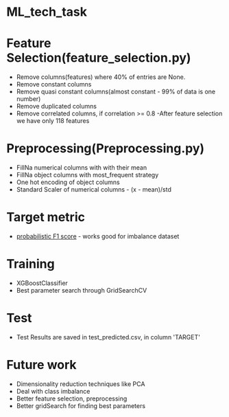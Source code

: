 # ML_tech_task
# Feature Selection(feature_selection.py)
- Remove columns(features) where 40% of entries are None. 
- Remove constant columns
- Remove quasi constant columns(almost constant - 99% of data is one number)
- Remove duplicated columns
- Remove correlated columns, if correlation >= 0.8
-After feature selection we have only 118 features
# Preprocessing(Preprocessing.py)
- FillNa numerical columns with with their mean
- FillNa object columns with most_frequent strategy
- One hot encoding of object columns
- Standard Scaler of numerical columns - (x - mean)/std
# Target metric
- [probabilistic F1 score](https://aclanthology.org/2020.eval4nlp-1.9.pdf) - works good for imbalance dataset
# Training
- XGBoostClassifier
- Best parameter search through GridSearchCV
# Test
- Test Results are saved in test_predicted.csv, in column 'TARGET'
# Future work
- Dimensionality reduction techniques like PCA
- Deal with class imbalance
- Better feature selection, preprocessing
- Better gridSearch for finding best parameters
